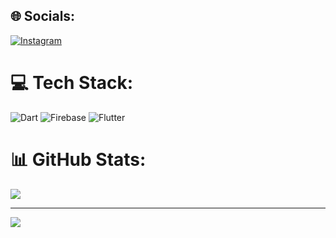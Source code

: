 
## 🌐 Socials:
[![Instagram](https://img.shields.io/badge/Instagram-%23E4405F.svg?logo=Instagram&logoColor=white)](https://instagram.com/_.sujan._) 

# 💻 Tech Stack:
![Dart](https://img.shields.io/badge/dart-%230175C2.svg?style=for-the-badge&logo=dart&logoColor=white) ![Firebase](https://img.shields.io/badge/firebase-%23039BE5.svg?style=for-the-badge&logo=firebase) ![Flutter](https://img.shields.io/badge/Flutter-%2302569B.svg?style=for-the-badge&logo=Flutter&logoColor=white)
# 📊 GitHub Stats:
![](https://github-readme-stats.vercel.app/api?username=sujanae&theme=dark&hide_border=false&include_all_commits=false&count_private=true)<br/>

---
[![](https://visitcount.itsvg.in/api?id=sujanae&icon=0&color=0)](https://visitcount.itsvg.in)

<!-- Proudly created with GPRM ( https://gprm.itsvg.in ) -->
